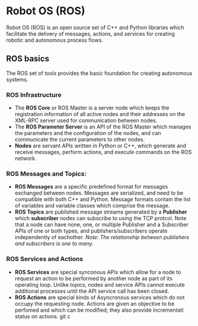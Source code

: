 # Robot OS (ROS)

Robot OS (ROS) is an open source set of C++ and Python libraries which 
facilitate the delivery of messages, actions, and services for creating robotic and 
autonomous process flows. 


## ROS basics

The ROS set of tools provides the basic foundation for creating autonomous 
systems. 
### ROS Infrastructure
* The **ROS Core** or ROS Master is a server node which keeps the registration 
information of all active nodes and their addresses on the XML-RPC server 
  used for communication between nodes.
* The **ROS Parameter Server** is an API of the ROS Master which manages the 
  parameters and the configuration of the nodes, and can communicate the 
  current parameters to other nodes.
* **Nodes** are servant APIs written in Python or C++, which generate and 
  receive messages, perform actions, and execute commands on the ROS network.
### ROS Messages and Topics:
* **ROS Messages** are a specific predefined format for messages exchanged 
  between nodes. Messages are serialized, and need to be compatible with 
  both C++ and Python. Message formats contain the list of variables and 
  variable classes which comprise the message.
* **ROS Topics** are published message streams generated by a **Publisher**  
  which **subscriber** nodes can subscribe to using the TCP protcol. Note 
  that a node can have none, one, or multiple Publisher and a Subscriber APIs of one or both 
  types, and publishers/subscribers operate independently of eachother. *Note: 
  The relationship between publishers and subscribers is 
  one to 
  many.*
### ROS Services and Actions
* **ROS Services** are special synconous APIs which allow for a node to 
  request an 
  action to be performed by another node as part of its operating loop. 
  Unlike topics, nodes and service APIs cannot execute additional processes 
  until the API service call has been closed.
* **ROS Actions** are special kinds of Asyncronous services which do not 
  occupy the requesting node. Actions are given an objective to be perfomed 
  and which can be modified; they also provide incrementatl status on actions.
git c